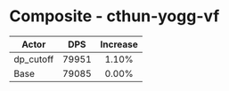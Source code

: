 # Composite - cthun-yogg-vf
| Actor | DPS | Increase |
|---|:---:|:---:|
|dp_cutoff|79951|1.10%|
|Base|79085|0.00%|
